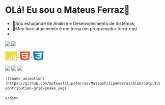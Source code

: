 ### <h1>OLá! Eu sou o Mateus Ferraz👋</h1>
  
- 🔭Sou estudande de Análise e Desenvolvimento de Sistemas; 
- 🌱Meu foco atualmente é me torna um programador fornt-end
-
<div>
  <a href="https://github.com/mateusfilipeferraz/mateusFilipeFerraz">
  <img height="180em"  align="center" src="https://github-readme-stats.vercel.app/api?username=mateusfilipeferraz&show_icons=true&theme=merko&include_all_commits=true&count_private=true"/>
  <img height="180em" align="center" src="https://github-readme-stats.vercel.app/api/top-langs/?username=mateusfilipeferraz&layout=compact&langs_count=7&theme=merko"/ >
</div>
 
<div style="display: inline_block"><br>
  <img align="center" alt="-Js" height="30" width="40" src="https://raw.githubusercontent.com/devicons/devicon/master/icons/javascript/javascript-plain.svg">
  <img align="center" alt="-HTML" height="30" width="40" src="https://raw.githubusercontent.com/devicons/devicon/master/icons/html5/html5-original.svg">
  <img align="center" alt="-CSS" height="30" width="40" src="https://raw.githubusercontent.com/devicons/devicon/master/icons/css3/css3-original.svg">
</div>
<br>
 
  <div> 
  <a href="https://www.instagram.com/mateusfilipeferraz/" target="_blank"><img src="https://img.shields.io/badge/-Instagram-%23E4405F?style=for-the-badge&logo=instagram&logoColor=white" target="_blank"></a>
  <a href = "mailto:mateus.p.ferraz@gmail.com"><img src="https://img.shields.io/badge/-Gmail-%23333?style=for-the-badge&logo=gmail&logoColor=white" target="_blank"></a>
  <a href="https://www.linkedin.com/in/mateus-ferraz-535b45a4/" target="_blank"><img src="https://img.shields.io/badge/-LinkedIn-%230077B5?style=for-the-badge&logo=linkedin&logoColor=white" target="_blank"></a>
    
    ![Snake animation](https://github.com/mateusfilipeferraz/MateusFilipeFerraz/blob/output/github-contribution-grid-snake.svg)
    
    </div> 
  
